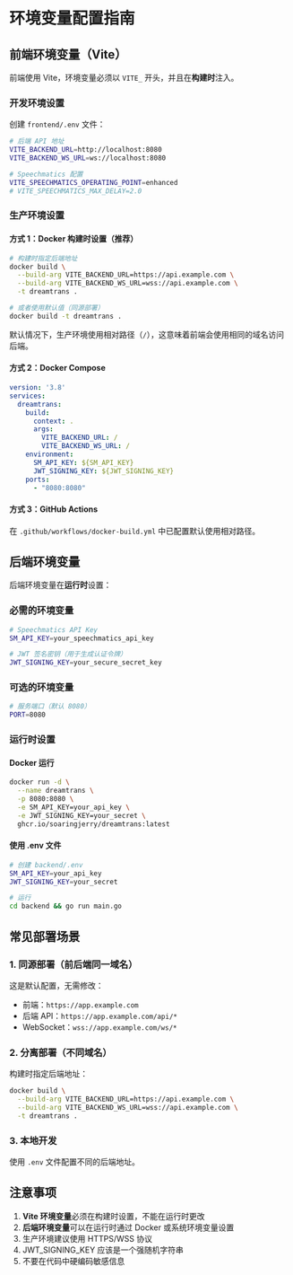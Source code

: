 # 环境变量配置指南

## 前端环境变量（Vite）

前端使用 Vite，环境变量必须以 `VITE_` 开头，并且在**构建时**注入。

### 开发环境设置

创建 `frontend/.env` 文件：
```bash
# 后端 API 地址
VITE_BACKEND_URL=http://localhost:8080
VITE_BACKEND_WS_URL=ws://localhost:8080

# Speechmatics 配置
VITE_SPEECHMATICS_OPERATING_POINT=enhanced
# VITE_SPEECHMATICS_MAX_DELAY=2.0
```

### 生产环境设置

#### 方式 1：Docker 构建时设置（推荐）

```bash
# 构建时指定后端地址
docker build \
  --build-arg VITE_BACKEND_URL=https://api.example.com \
  --build-arg VITE_BACKEND_WS_URL=wss://api.example.com \
  -t dreamtrans .

# 或者使用默认值（同源部署）
docker build -t dreamtrans .
```

默认情况下，生产环境使用相对路径（`/`），这意味着前端会使用相同的域名访问后端。

#### 方式 2：Docker Compose

```yaml
version: '3.8'
services:
  dreamtrans:
    build:
      context: .
      args:
        VITE_BACKEND_URL: /
        VITE_BACKEND_WS_URL: /
    environment:
      SM_API_KEY: ${SM_API_KEY}
      JWT_SIGNING_KEY: ${JWT_SIGNING_KEY}
    ports:
      - "8080:8080"
```

#### 方式 3：GitHub Actions

在 `.github/workflows/docker-build.yml` 中已配置默认使用相对路径。

## 后端环境变量

后端环境变量在**运行时**设置：

### 必需的环境变量

```bash
# Speechmatics API Key
SM_API_KEY=your_speechmatics_api_key

# JWT 签名密钥（用于生成认证令牌）
JWT_SIGNING_KEY=your_secure_secret_key
```

### 可选的环境变量

```bash
# 服务端口（默认 8080）
PORT=8080
```

### 运行时设置

#### Docker 运行
```bash
docker run -d \
  --name dreamtrans \
  -p 8080:8080 \
  -e SM_API_KEY=your_api_key \
  -e JWT_SIGNING_KEY=your_secret \
  ghcr.io/soaringjerry/dreamtrans:latest
```

#### 使用 .env 文件
```bash
# 创建 backend/.env
SM_API_KEY=your_api_key
JWT_SIGNING_KEY=your_secret

# 运行
cd backend && go run main.go
```

## 常见部署场景

### 1. 同源部署（前后端同一域名）
这是默认配置，无需修改：
- 前端：`https://app.example.com`
- 后端 API：`https://app.example.com/api/*`
- WebSocket：`wss://app.example.com/ws/*`

### 2. 分离部署（不同域名）
构建时指定后端地址：
```bash
docker build \
  --build-arg VITE_BACKEND_URL=https://api.example.com \
  --build-arg VITE_BACKEND_WS_URL=wss://api.example.com \
  -t dreamtrans .
```

### 3. 本地开发
使用 `.env` 文件配置不同的后端地址。

## 注意事项

1. **Vite 环境变量**必须在构建时设置，不能在运行时更改
2. **后端环境变量**可以在运行时通过 Docker 或系统环境变量设置
3. 生产环境建议使用 HTTPS/WSS 协议
4. JWT_SIGNING_KEY 应该是一个强随机字符串
5. 不要在代码中硬编码敏感信息